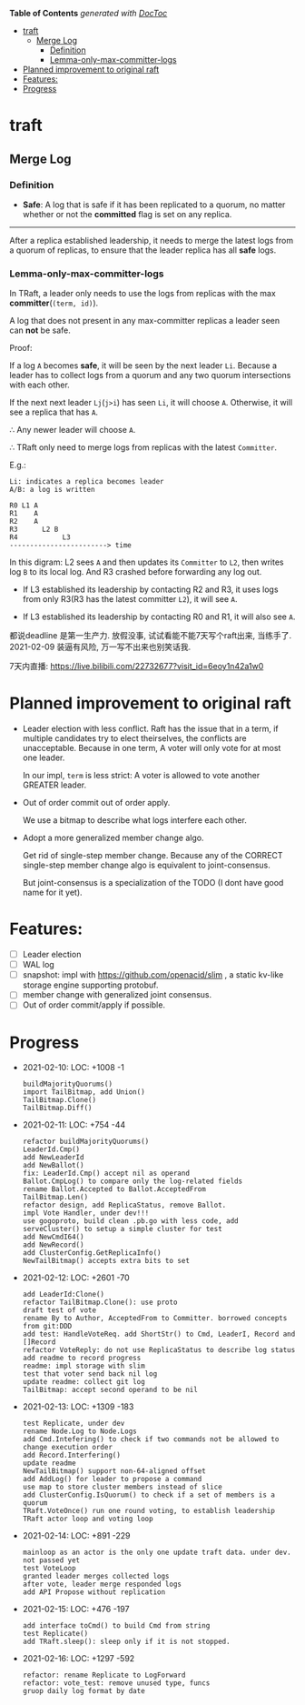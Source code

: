 <!-- START doctoc generated TOC please keep comment here to allow auto update -->
<!-- DON'T EDIT THIS SECTION, INSTEAD RE-RUN doctoc TO UPDATE -->
**Table of Contents**  *generated with [DocToc](https://github.com/thlorenz/doctoc)*

- [traft](#traft)
  - [Merge Log](#merge-log)
    - [Definition](#definition)
    - [Lemma-only-max-committer-logs](#lemma-only-max-committer-logs)
- [Planned improvement to original raft](#planned-improvement-to-original-raft)
- [Features:](#features)
- [Progress](#progress)

<!-- END doctoc generated TOC please keep comment here to allow auto update -->

# traft

## Merge Log

### Definition

- **Safe**: A log that is safe if it has been replicated to a quorum, no matter
  whether or not the **committed** flag is set on any replica.

---

After a replica established leadership, it needs to merge the latest logs from a
quorum of replicas, to ensure that the leader replica has all **safe** logs.


### Lemma-only-max-committer-logs

In TRaft, a leader only needs to use the logs from replicas with the max **committer**(`(term, id)`).

A log that does not present in any max-committer replicas a leader seen can **not**
be safe.

Proof:

If a log `A` becomes **safe**, it will be seen by the next leader `Li`.
Because a leader has to collect logs from a quorum and any two quorum
intersections with each other.

If the next next leader `Lj`(`j>i`) has seen `Li`, it will choose `A`.
Otherwise, it will see a replica that has `A`.

∴ Any newer leader will choose `A`.

∴ TRaft only need to merge logs from replicas with the latest `Committer`.

E.g.:

```
Li: indicates a replica becomes leader
A/B: a log is written

R0 L1 A
R1    A
R2    A
R3      L2 B
R4           L3
------------------------> time
```

In this digram:
L2 sees `A` and then updates its `Committer` to `L2`, then writes log `B` to its
local log. And R3 crashed before forwarding any log out.

-   If L3 established its leadership by contacting R2 and R3, it uses logs from only
    R3(R3 has the latest committer `L2`), it will see `A`.

-   If L3 established its leadership by contacting R0 and R1, it will also see `A`.


都说deadline 是第一生产力. 放假没事, 试试看能不能7天写个raft出来, 当练手了. 2021-02-09
装逼有风险, 万一写不出来也别笑话我.

7天内直播: https://live.bilibili.com/22732677?visit_id=6eoy1n42a1w0

# Planned improvement to original raft

-   Leader election with less conflict.
    Raft has the issue that in a term, if multiple candidates try to elect theirselves,
    the conflicts are unacceptable.
    Because in one term, A voter will only vote for at most one leader.

    In our impl, `term` is less strict:
    A voter is allowed to vote another GREATER leader.

-   Out of order commit out of order apply.

    We use a bitmap to describe what logs interfere each other.

    
-   Adopt a more generalized member change algo.

    Get rid of single-step member change.
    Because any of the CORRECT single-step member change algo is equivalent to joint-consensus.

    But joint-consensus is a specialization of the TODO (I dont have good name for it yet).



# Features:

- [ ] Leader election
- [ ] WAL log
- [ ] snapshot: impl with https://github.com/openacid/slim , a static kv-like storage engine supporting protobuf.
- [ ] member change with generalized joint consensus.
- [ ] Out of order commit/apply if possible.

# Progress

-   2021-02-10:
    LOC: +1008 -1

    ```
    buildMajorityQuorums()
    import TailBitmap, add Union()
    TailBitmap.Clone()
    TailBitmap.Diff()
    ```

-   2021-02-11:
    LOC: +754 -44

    ```
    refactor buildMajorityQuorums()
    LeaderId.Cmp()
    add NewLeaderId
    add NewBallot()
    fix: LeaderId.Cmp() accept nil as operand
    Ballot.CmpLog() to compare only the log-related fields
    rename Ballot.Accepted to Ballot.AcceptedFrom
    TailBitmap.Len()
    refactor design, add ReplicaStatus, remove Ballot.
    impl Vote Handler, under dev!!!
    use gogoproto, build clean .pb.go with less code, add serveCluster() to setup a simple cluster for test
    add NewCmdI64()
    add NewRecord()
    add ClusterConfig.GetReplicaInfo()
    NewTailBitmap() accepts extra bits to set
    ```

-   2021-02-12:
    LOC: +2601 -70

    ```
    add LeaderId:Clone()
    refactor TailBitmap.Clone(): use proto
    draft test of vote
    rename By to Author, AcceptedFrom to Committer. borrowed concepts from git:DDD
    add test: HandleVoteReq. add ShortStr() to Cmd, LeaderI, Record and []Record
    refactor VoteReply: do not use ReplicaStatus to describe log status
    add readme to record progress
    readme: impl storage with slim
    test that voter send back nil log
    update readme: collect git log
    TailBitmap: accept second operand to be nil
    ```

-   2021-02-13:
    LOC: +1309 -183

    ```
    test Replicate, under dev
    rename Node.Log to Node.Logs
    add Cmd.Intefering() to check if two commands not be allowed to change execution order
    add Record.Interfering()
    update readme
    NewTailBitmap() support non-64-aligned offset
    add AddLog() for leader to propose a command
    use map to store cluster members instead of slice
    add ClusterConfig.IsQuorum() to check if a set of members is a quorum
    TRaft.VoteOnce() run one round voting, to establish leadership
    TRaft actor loop and voting loop
    ```

-   2021-02-14:
    LOC: +891 -229

    ```
    mainloop as an actor is the only one update traft data. under dev. not passed yet
    test VoteLoop
    granted leader merges collected logs
    after vote, leader merge responded logs
    add API Propose without replication
    ```

-   2021-02-15:
    LOC: +476 -197

    ```
    add interface toCmd() to build Cmd from string
    test Replicate()
    add TRaft.sleep(): sleep only if it is not stopped.
    ```

-   2021-02-16:
    LOC: +1297 -592

    ```
    refactor: rename Replicate to LogForward
    refactor: vote_test: remove unused type, funcs
    gruop daily log format by date
    ```




<!--
# Day-0 2021-02-09

- [x] TailBitmap to support for describing log dependency etc. see: https://github.com/openacid/low/blob/ci/bitmap/tailbitmap.go

# Day-1 2021-02-10

- [x]: design t-raft protobuf

# Day-2 2021-02-11

- [x]: design t-raft protobuf
- [x]: impl handle_vote

# Day-3 2021-02-12

- [x]: refactor concepts
- [x]: test handle_vote
- [ ]: impl log replication
- [ ]: impl traft main-loop
-->
